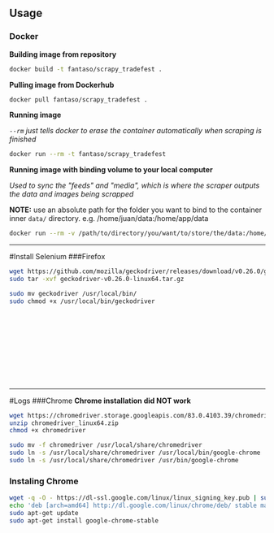 


## Usage
### Docker

**Building image from repository**
```bash
docker build -t fantaso/scrapy_tradefest .
```
**Pulling image from Dockerhub**
```bash
docker pull fantaso/scrapy_tradefest .
```

**Running image**

_```--rm``` just tells docker to erase the container automatically when scraping is finished_
```bash
docker run --rm -t fantaso/scrapy_tradefest
```

**Running image with binding volume to your local computer**

_Used to sync the "feeds" and "media", which is where the scraper outputs the data and images being scrapped_

**NOTE:** use an absolute path for the folder you want to bind to the container inner `data/` directory. e.g. /home/juan/data:/home/app/data
```bash
docker run --rm -v /path/to/directory/you/want/to/store/the/data:/home/app/data -t fantaso/scrapy_tradefest
```


---
#Install Selenium
###Firefox
```bash
wget https://github.com/mozilla/geckodriver/releases/download/v0.26.0/geckodriver-v0.26.0-linux64.tar.gz
sudo tar -xvf geckodriver-v0.26.0-linux64.tar.gz

sudo mv geckodriver /usr/local/bin/
sudo chmod +x /usr/local/bin/geckodriver
```

<br>
<br>
<br>
<br>
<br>
<br>
<br>
<br>

---
#Logs
###Chrome
**Chrome installation did NOT work**

```bash
wget https://chromedriver.storage.googleapis.com/83.0.4103.39/chromedriver_linux64.zip
unzip chromedriver_linux64.zip
chmod +x chromedriver

sudo mv -f chromedriver /usr/local/share/chromedriver
sudo ln -s /usr/local/share/chromedriver /usr/local/bin/google-chrome
sudo ln -s /usr/local/share/chromedriver /usr/bin/google-chrome
```

### Instaling Chrome
```bash
wget -q -O - https://dl-ssl.google.com/linux/linux_signing_key.pub | sudo apt-key add -
echo 'deb [arch=amd64] http://dl.google.com/linux/chrome/deb/ stable main' | sudo tee /etc/apt/sources.list.d/google-chrome.list
sudo apt-get update 
sudo apt-get install google-chrome-stable
```